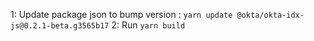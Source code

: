1: Update package json to bump version : `yarn update @okta/okta-idx-js@0.2.1-beta.g3565b17`
2: Run `yarn build`